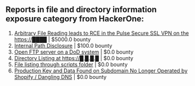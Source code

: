 ## Reports in file and directory information exposure category from HackerOne:
1. [Arbitrary File Reading leads to RCE in the Pulse Secure SSL VPN on the https://████](https://hackerone.com/reports/695005) | $5000.0 bounty
2. [Internal Path Disclosure](https://hackerone.com/reports/979110) | $100.0 bounty
3. [Open FTP server on a DoD system](https://hackerone.com/reports/192321) | $0.0 bounty
4. [Directory Listing at https://█.█.█.█](https://hackerone.com/reports/1771051) | $0.0 bounty
5. [File listing through scripts folder](https://hackerone.com/reports/2190117) | $0.0 bounty
6. [Production Key and Data Found on Subdomain No Longer Operated by Shopify / Dangling DNS](https://hackerone.com/reports/1590115) | $0.0 bounty